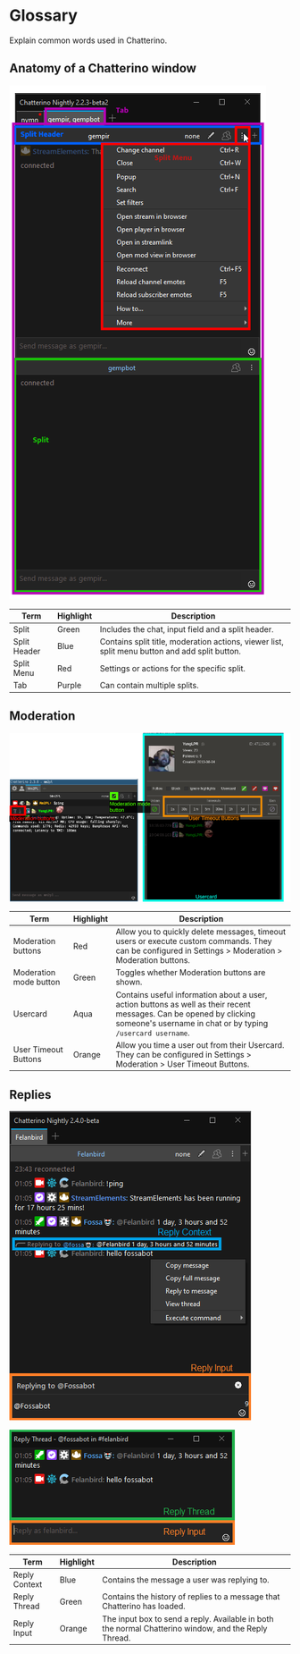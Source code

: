 # Glossary

Explain common words used in Chatterino.

## Anatomy of a Chatterino window

![overview](images/glossary/overview.png)

| Term         | Highlight | Description                                                                                    |
| ------------ | --------- | ---------------------------------------------------------------------------------------------- |
| Split        | Green     | Includes the chat, input field and a split header.                                             |
| Split Header | Blue      | Contains split title, moderation actions, viewer list, split menu button and add split button. |
| Split Menu   | Red       | Settings or actions for the specific split.                                                    |
| Tab          | Purple    | Can contain multiple splits.                                                                   |

## Moderation

![moderation](images/glossary/moderation.png)

| Term                   | Highlight | Description                                                                                                                                                                        |
| ---------------------- | --------- | ---------------------------------------------------------------------------------------------------------------------------------------------------------------------------------- |
| Moderation buttons     | Red       | Allow you to quickly delete messages, timeout users or execute custom commands. They can be configured in Settings > Moderation > Moderation buttons.                              |
| Moderation mode button | Green     | Toggles whether Moderation buttons are shown.                                                                                                                                      |
| Usercard               | Aqua      | Contains useful information about a user, action buttons as well as their recent messages. Can be opened by clicking someone's username in chat or by typing `/usercard username`. |
| User Timeout Buttons   | Orange    | Allow you time a user out from their Usercard. They can be configured in Settings > Moderation > User Timeout Buttons.                                                             |

## Replies

![reply_main](images/glossary/reply_main.png)

![reply_popout](images/glossary/reply_popout.png)

| Term          | Highlight | Description                                                                                          |
| ------------- | --------- | ---------------------------------------------------------------------------------------------------- |
| Reply Context | Blue      | Contains the message a user was replying to.                                                         |
| Reply Thread  | Green     | Contains the history of replies to a message that Chatterino has loaded.                             |
| Reply Input   | Orange    | The input box to send a reply. Available in both the normal Chatterino window, and the Reply Thread. |

